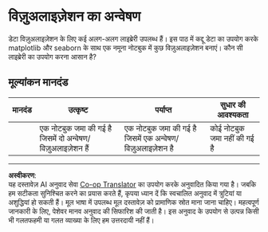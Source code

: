 <!--
CO_OP_TRANSLATOR_METADATA:
{
  "original_hash": "4485a1ed4dd1b5647365e3d87456515d",
  "translation_date": "2025-09-03T22:40:40+00:00",
  "source_file": "2-Regression/2-Data/assignment.md",
  "language_code": "hi"
}
-->
# विज़ुअलाइज़ेशन का अन्वेषण

डेटा विज़ुअलाइज़ेशन के लिए कई अलग-अलग लाइब्रेरी उपलब्ध हैं। इस पाठ में कद्दू डेटा का उपयोग करके matplotlib और seaborn के साथ एक नमूना नोटबुक में कुछ विज़ुअलाइज़ेशन बनाएं। कौन सी लाइब्रेरी का उपयोग करना आसान है?

## मूल्यांकन मानदंड

| मानदंड | उत्कृष्ट | पर्याप्त | सुधार की आवश्यकता |
| -------- | --------- | -------- | ----------------- |
|          | एक नोटबुक जमा की गई है जिसमें दो अन्वेषण/विज़ुअलाइज़ेशन हैं         |   एक नोटबुक जमा की गई है जिसमें एक अन्वेषण/विज़ुअलाइज़ेशन है       |  कोई नोटबुक जमा नहीं की गई है                 |

---

**अस्वीकरण**:  
यह दस्तावेज़ AI अनुवाद सेवा [Co-op Translator](https://github.com/Azure/co-op-translator) का उपयोग करके अनुवादित किया गया है। जबकि हम सटीकता सुनिश्चित करने का प्रयास करते हैं, कृपया ध्यान दें कि स्वचालित अनुवाद में त्रुटियां या अशुद्धियां हो सकती हैं। मूल भाषा में उपलब्ध मूल दस्तावेज़ को प्रामाणिक स्रोत माना जाना चाहिए। महत्वपूर्ण जानकारी के लिए, पेशेवर मानव अनुवाद की सिफारिश की जाती है। इस अनुवाद के उपयोग से उत्पन्न किसी भी गलतफहमी या गलत व्याख्या के लिए हम उत्तरदायी नहीं हैं।
